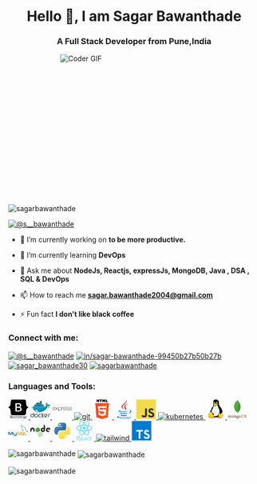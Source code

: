 <h1 align="center">Hello 👋, I am Sagar Bawanthade</h1>
<h3 align="center">A Full Stack Developer from Pune,India</h3>

<img alt="Coder GIF" align="right" height=300 width=400 src="https://miro.medium.com/max/1360/0*7Q3yvSIv_t0ioJ-Z.gif"  />
<br>


<p align="left"> <img src="https://komarev.com/ghpvc/?username=sagarbawanthade&label=Profile%20views&color=0e75b6&style=flat" alt="sagarbawanthade" /> </p>

<p align="left"> <a href="https://twitter.com/sagar2004_twts" target="blank"><img src="https://img.shields.io/twitter/follow/@s__bawanthade?logo=twitter&style=for-the-badge" alt="@s__bawanthade" /></a> </p>

- 🔭 I’m currently working on **to be more productive.**

- 🌱 I’m currently learning **DevOps**

- 💬 Ask me about **NodeJs, Reactjs, expressJs, MongoDB, Java , DSA , SQL & DevOps**

- 📫 How to reach me **sagar.bawanthade2004@gmail.com**

- ⚡ Fun fact **I don't like black coffee**


<h3 align="left">Connect with me:</h3>
<p align="left">

<a href="https://twitter.com/sagar2004_twts" target="blank"><img align="center" src="https://raw.githubusercontent.com/rahuldkjain/github-profile-readme-generator/master/src/images/icons/Social/twitter.svg" alt="@s__bawanthade" height="30" width="40" /></a>
<a href="https://linkedin.com/in/sagar-bawanthade-99450b27b" target="blank"><img align="center" src="https://raw.githubusercontent.com/rahuldkjain/github-profile-readme-generator/master/src/images/icons/Social/linked-in-alt.svg" alt="in/sagar-bawanthade-99450b27b50b27b" height="30" width="40" /></a>
<a href="https://www.instagram.com/sagar2004_ig/" target="blank"><img align="center" src="https://raw.githubusercontent.com/rahuldkjain/github-profile-readme-generator/master/src/images/icons/Social/instagram.svg" alt="sagar_bawanthade30" height="30" width="40" /></a>
<a href="https://www.leetcode.com/sagarbawanthade" target="blank"><img align="center" src="https://raw.githubusercontent.com/rahuldkjain/github-profile-readme-generator/master/src/images/icons/Social/leet-code.svg" alt="sagarbawanthade" height="30" width="40" /></a>
</p>

<h3 align="left">Languages and Tools:</h3>
<p align="left"> <a href="https://getbootstrap.com" target="_blank" rel="noreferrer"> <img src="https://raw.githubusercontent.com/devicons/devicon/master/icons/bootstrap/bootstrap-plain-wordmark.svg" alt="bootstrap" width="40" height="40"/> </a> <a href="https://www.docker.com/" target="_blank" rel="noreferrer"> <img src="https://raw.githubusercontent.com/devicons/devicon/master/icons/docker/docker-original-wordmark.svg" alt="docker" width="40" height="40"/> </a> <a href="https://expressjs.com" target="_blank" rel="noreferrer"> <img src="https://raw.githubusercontent.com/devicons/devicon/master/icons/express/express-original-wordmark.svg" alt="express" width="40" height="40"/> </a> <a href="https://git-scm.com/" target="_blank" rel="noreferrer"> <img src="https://www.vectorlogo.zone/logos/git-scm/git-scm-icon.svg" alt="git" width="40" height="40"/> </a> <a href="https://www.w3.org/html/" target="_blank" rel="noreferrer"> <img src="https://raw.githubusercontent.com/devicons/devicon/master/icons/html5/html5-original-wordmark.svg" alt="html5" width="40" height="40"/> </a> <a href="https://www.java.com" target="_blank" rel="noreferrer"> <img src="https://raw.githubusercontent.com/devicons/devicon/master/icons/java/java-original.svg" alt="java" width="40" height="40"/> </a> <a href="https://developer.mozilla.org/en-US/docs/Web/JavaScript" target="_blank" rel="noreferrer"> <img src="https://raw.githubusercontent.com/devicons/devicon/master/icons/javascript/javascript-original.svg" alt="javascript" width="40" height="40"/> </a> <a href="https://kubernetes.io" target="_blank" rel="noreferrer"> <img src="https://www.vectorlogo.zone/logos/kubernetes/kubernetes-icon.svg" alt="kubernetes" width="40" height="40"/> </a> <a href="https://www.linux.org/" target="_blank" rel="noreferrer"> <img src="https://raw.githubusercontent.com/devicons/devicon/master/icons/linux/linux-original.svg" alt="linux" width="40" height="40"/> </a> <a href="https://www.mongodb.com/" target="_blank" rel="noreferrer"> <img src="https://raw.githubusercontent.com/devicons/devicon/master/icons/mongodb/mongodb-original-wordmark.svg" alt="mongodb" width="40" height="40"/> </a> <a href="https://www.mysql.com/" target="_blank" rel="noreferrer"> <img src="https://raw.githubusercontent.com/devicons/devicon/master/icons/mysql/mysql-original-wordmark.svg" alt="mysql" width="40" height="40"/> </a> <a href="https://nodejs.org" target="_blank" rel="noreferrer"> <img src="https://raw.githubusercontent.com/devicons/devicon/master/icons/nodejs/nodejs-original-wordmark.svg" alt="nodejs" width="40" height="40"/> </a> <a href="https://www.python.org" target="_blank" rel="noreferrer"> <img src="https://raw.githubusercontent.com/devicons/devicon/master/icons/python/python-original.svg" alt="python" width="40" height="40"/> </a> <a href="https://reactjs.org/" target="_blank" rel="noreferrer"> <img src="https://raw.githubusercontent.com/devicons/devicon/master/icons/react/react-original-wordmark.svg" alt="react" width="40" height="40"/> </a> <a href="https://tailwindcss.com/" target="_blank" rel="noreferrer"> <img src="https://www.vectorlogo.zone/logos/tailwindcss/tailwindcss-icon.svg" alt="tailwind" width="40" height="40"/> </a> <a href="https://www.typescriptlang.org/" target="_blank" rel="noreferrer"> <img src="https://raw.githubusercontent.com/devicons/devicon/master/icons/typescript/typescript-original.svg" alt="typescript" width="40" height="40"/> </a> </p>

<p><img align="left" src="https://github-readme-stats.vercel.app/api/top-langs?username=sagarbawanthade&show_icons=true&locale=en&layout=compact" alt="sagarbawanthade" /></p>

<p>&nbsp;<img align="center" src="https://github-readme-stats.vercel.app/api?username=sagarbawanthade&show_icons=true&locale=en" alt="sagarbawanthade" /></p>

<p><img align="center" src="https://github-readme-streak-stats.herokuapp.com/?user=sagarbawanthade&" alt="sagarbawanthade" /></p>
